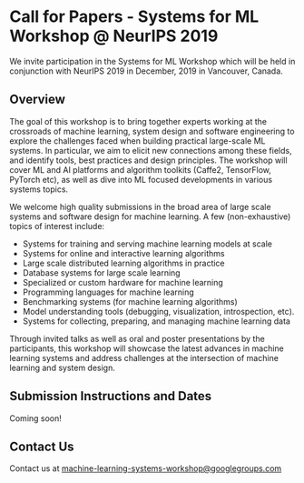 # Call for Papers - Systems for ML Workshop @ NeurIPS 2019
We invite participation in the Systems for ML Workshop which will be held in conjunction with NeurIPS 2019 in December, 2019 in Vancouver, Canada. 

## Overview

The goal of this workshop is to bring together experts working at the crossroads of machine learning, system design and software engineering to explore the challenges faced when building practical large-scale ML systems. In particular, we aim to elicit new connections among these fields, and identify tools, best practices and design principles. The workshop will cover ML and AI platforms and algorithm toolkits (Caffe2, TensorFlow, PyTorch etc), as well as dive into ML focused developments in various systems topics.
 
We welcome high quality submissions in the broad area of large scale systems and software design for machine learning.   A few (non-exhaustive) topics of interest include:
* Systems for training and serving machine learning models at scale
* Systems for online and interactive learning algorithms
* Large scale distributed learning algorithms in practice
* Database systems for large scale learning
* Specialized or custom hardware for machine learning
* Programming languages for machine learning
* Benchmarking systems (for machine learning algorithms)
* Model understanding tools (debugging, visualization, introspection, etc).
* Systems for collecting, preparing, and managing machine learning data

Through invited talks as well as oral and poster presentations by the participants, this workshop will showcase the latest advances in machine learning systems and address challenges at the intersection of machine learning and system design.

<!-- *This year, the Systems for ML workshop will be part of a two day workshop series on ML and Systems. In conjunction with this workshop, there will be a workshop on ML for Systems.
Work on machine learning for system design (e.g. learning for job scheduling, configuration tuning, database query optimization) is better suited for submission to that workshop.
See their Call for Papers for more details.* -->

## Submission Instructions and Dates

Coming soon!

## Contact Us
Contact us at machine-learning-systems-workshop@googlegroups.com 
